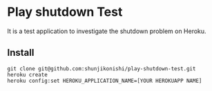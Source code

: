Play shutdown Test
==================

It is a test application to investigate the shutdown problem on Heroku.

Install
-------

    git clone git@github.com:shunjikonishi/play-shutdown-test.git
    heroku create
    heroku config:set HEROKU_APPLICATION_NAME=[YOUR HEROKUAPP NAME]
